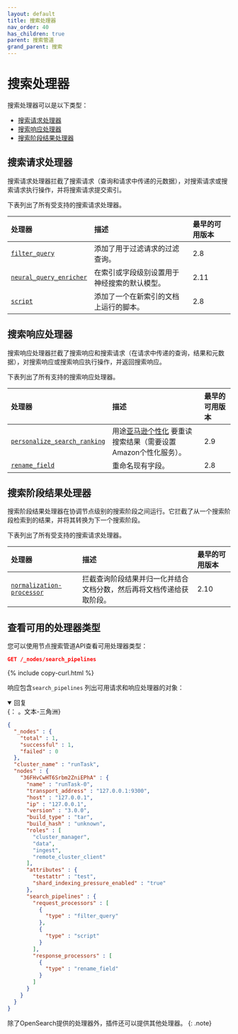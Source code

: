 ```yaml
---
layout: default
title: 搜索处理器
nav_order: 40
has_children: true
parent: 搜索管道
grand_parent: 搜索
---
```


# 搜索处理器

搜索处理器可以是以下类型：

- [搜索请求处理器](#search-request-processors)
- [搜索响应处理器](#search-response-processors)
- [搜索阶段结果处理器](#search-phase-results-processors)

## 搜索请求处理器

搜索请求处理器拦截了搜索请求（查询和请求中传递的元数据），对搜索请求或搜索请求执行操作，并将搜索请求提交索引。

下表列出了所有受支持的搜索请求处理器。

处理器| 描述| 最早的可用版本
:--- | :--- | :---
[`filter_query`]({{site.url}}{{site.baseurl}}/search-plugins/search-pipelines/filter-query-processor/) | 添加了用于过滤请求的过滤查询。| 2.8
[`neural_query_enricher`]({{site.url}}{{site.baseurl}}/search-plugins/search-pipelines/neural-query-enricher/) | 在索引或字段级别设置用于神经搜索的默认模型。| 2.11
[`script`]({{site.url}}{{site.baseurl}}/search-plugins/search-pipelines/script-processor/) | 添加了一个在新索引的文档上运行的脚本。| 2.8

## 搜索响应处理器

搜索响应处理器拦截了搜索响应和搜索请求（在请求中传递的查询，结果和元数据），对搜索响应或搜索响应执行操作，并返回搜索响应。

下表列出了所有支持的搜索响应处理器。

处理器| 描述| 最早的可用版本
:--- | :--- | :---
[`personalize_search_ranking`]({{site.url}}{{site.baseurl}}/search-plugins/search-pipelines/personalize-search-ranking/) | 用途[亚马逊个性化](https://aws.amazon.com/personalize/) 要重读搜索结果（需要设置Amazon个性化服务）。| 2.9
[`rename_field`]({{site.url}}{{site.baseurl}}/search-plugins/search-pipelines/rename-field-processor/)| 重命名现有字段。| 2.8

## 搜索阶段结果处理器

搜索阶段结果处理器在协调节点级别的搜索阶段之间运行。它拦截了从一个搜索阶段检索到的结果，并将其转换为下一个搜索阶段。

下表列出了所有受支持的搜索请求处理器。

处理器| 描述| 最早的可用版本
:--- | :--- | :---
[`normalization-processor`]({{site.url}}{{site.baseurl}}/search-plugins/search-pipelines/normalization-processor/) | 拦截查询阶段结果并归一化并结合文档分数，然后再将文档传递给获取阶段。| 2.10

## 查看可用的处理器类型

您可以使用节点搜索管道API查看可用处理器类型：

```json
GET /_nodes/search_pipelines
```
{% include copy-curl.html %}

响应包含`search_pipelines` 列出可用请求和响应处理器的对象：

<details open markdown="block">
  <summary>
    回复
  </summary>
  {： 。文本-三角洲}

```json
{
  "_nodes" : {
    "total" : 1,
    "successful" : 1,
    "failed" : 0
  },
  "cluster_name" : "runTask",
  "nodes" : {
    "36FHvCwHT6Srbm2ZniEPhA" : {
      "name" : "runTask-0",
      "transport_address" : "127.0.0.1:9300",
      "host" : "127.0.0.1",
      "ip" : "127.0.0.1",
      "version" : "3.0.0",
      "build_type" : "tar",
      "build_hash" : "unknown",
      "roles" : [
        "cluster_manager",
        "data",
        "ingest",
        "remote_cluster_client"
      ],
      "attributes" : {
        "testattr" : "test",
        "shard_indexing_pressure_enabled" : "true"
      },
      "search_pipelines" : {
        "request_processors" : [
          {
            "type" : "filter_query"
          },
          {
            "type" : "script"
          }
        ],
        "response_processors" : [
          {
            "type" : "rename_field"
          }
        ]
      }
    }
  }
}
```
</details>

除了OpenSearch提供的处理器外，插件还可以提供其他处理器。
{: .note}

